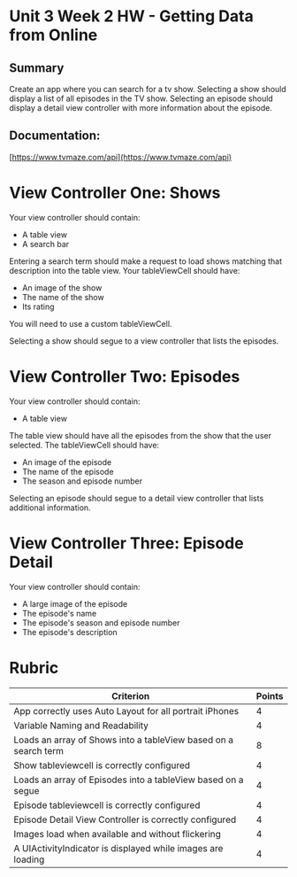 # Unit 3 Week 2 HW - Getting Data from Online

## Summary

Create an app where you can search for a tv show.  Selecting a show should display a list of all episodes in the TV show.  Selecting an episode should display a detail view controller with more information about the episode.

## Documentation:

[https://www.tvmaze.com/api](https://www.tvmaze.com/api)

# View Controller One: Shows

Your view controller should contain:

- A table view
- A search bar

Entering a search term should make a request to load shows matching that description into the table view.  Your tableViewCell should have:

- An image of the show
- The name of the show
- Its rating

You will need to use a custom tableViewCell.

Selecting a show should segue to a view controller that lists the episodes.

# View Controller Two: Episodes

Your view controller should contain:

- A table view

The table view should have all the episodes from the show that the user selected.  The tableViewCell should have:

- An image of the episode
- The name of the episode
- The season and episode number

Selecting an episode should segue to a detail view controller that lists additional information.

# View Controller Three: Episode Detail

Your view controller should contain:

- A large image of the episode
- The episode's name
- The episode's season and episode number
- The episode's description


# Rubric

|Criterion|Points|
|---|---|
| App correctly uses Auto Layout for all portrait iPhones | 4 |
| Variable Naming and Readability | 4 |
| Loads an array of Shows into a tableView based on a search term | 8 |
| Show tableviewcell is correctly configured | 4 |
| Loads an array of Episodes into a tableView based on a segue | 4 |
| Episode tableviewcell is correctly configured | 4 |
| Episode Detail View Controller is correctly configured | 4 |
| Images load when available and without flickering | 4 |
| A UIActivityIndicator is displayed while images are loading | 4 |